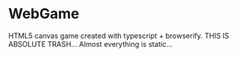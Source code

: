 # WebGame

HTML5 canvas game created with typescript + browserify. THIS IS ABSOLUTE TRASH... Almost everything is static...
